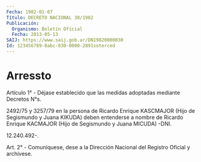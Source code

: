```yaml
---
Fecha: 1982-01-07
Título: DECRETO NACIONAL 30/1982
Publicación:
  Organismo: Boletín Oficial
  Fecha: 2013-05-13
SAIJ: https://www.saij.gob.ar/DN19820000030
Id: 123456789-0abc-030-0000-2891soterced
---
```

# Arressto

<a id="1"></a>
Artículo 1° - Déjase establecido que las medidas adoptadas mediante Decretos N°s.

2492/75 y 3257/79 en la persona de Ricardo Enrique KASCMAJOR (Hijo de Segismundo y Juana KIKUDA) deben entenderse a nombre de Ricardo Enrique KACMAJOR (Hijo de Segismundo y Juana MICUDA) -DNI.

12.240.492-.

<a id="2"></a>
Art. 2° - Comuníquese, dese a la Dirección Nacional del Registro Oficial y archívese.